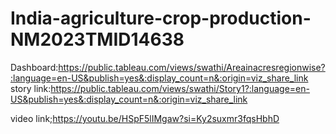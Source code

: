 # India-agriculture-crop-production-NM2023TMID14638

Dashboard:https://public.tableau.com/views/swathi/Areainacresregionwise?:language=en-US&publish=yes&:display_count=n&:origin=viz_share_link
story link:https://public.tableau.com/views/swathi/Story1?:language=en-US&publish=yes&:display_count=n&:origin=viz_share_link

video link;https://youtu.be/HSpF5lIMgaw?si=Ky2suxmr3fqsHbhD
